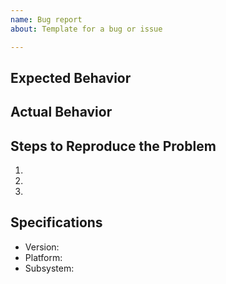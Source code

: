 ```yaml
---
name: Bug report
about: Template for a bug or issue

---
```



## Expected Behavior


## Actual Behavior


## Steps to Reproduce the Problem

  1.
  2.
  3.

## Specifications

  - Version:
  - Platform:
  - Subsystem:
